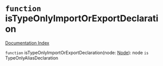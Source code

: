 # `function` isTypeOnlyImportOrExportDeclaration

[Documentation Index](../README.md)

`function` isTypeOnlyImportOrExportDeclaration(node: [Node](../interface.Node/README.md)): node `is` TypeOnlyAliasDeclaration

